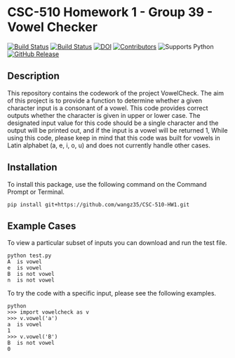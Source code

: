 # CSC-510 Homework 1 - Group 39 - Vowel Checker
[![Build Status](https://app.travis-ci.com/wangz35/CSC-510-HW1.svg?branch=main)](https://app.travis-ci.com/wangz35/CSC-510-HW1)
[![Build Status](https://github.com/wangz35/CSC-510-HW1/actions/workflows/github-actions-build.yml/badge.svg)](https://github.com/wangz35/CSC-510-HW1/actions)
[![DOI](https://zenodo.org/badge/DOI/10.5281/zenodo.7023753.svg)](https://doi.org/10.5281/zenodo.7023753)
[![Contributors](https://img.shields.io/github/contributors/wangz35/CSC-510-HW1)](https://github.com/wangz35/CSC-510-HW1/graphs/contributors)
![Supports Python](https://img.shields.io/pypi/pyversions/pytest)
[![GitHub Release](https://img.shields.io/github/release/wangz35/CSC-510-HW1.svg)](https://github.com/wangz35/CSC-510-HW1/releases)

## Description
This repository contains the codework of the project VowelCheck. The aim of this project is to provide a function to determine whether a given character input is a consonant of a vowel. This code provides correct outputs whether the character is given in upper or lower case.
The designated input value for this code should be a single character and the output will be printed out, and if the input is a vowel will be returned 1, 
While using this code, please keep in mind that this code was built for vowels in Latin alphabet (a, e, i, o, u) and does not currently handle other cases. 
## Installation
To install this package, use the following command on the Command Prompt or Terminal.
```
pip install git+https://github.com/wangz35/CSC-510-HW1.git
```
## Example Cases
To view a particular subset of inputs you can download and run the test file.
```
python test.py
A  is vowel
e  is vowel
B  is not vowel
n  is not vowel
```
To try the code with a specific input, please see the following examples.
```
python
>>> import vowelcheck as v
>>> v.vowel('a')
a  is vowel
1
>>> v.vowel('B')
B  is not vowel
0
```
